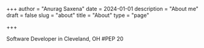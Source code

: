 +++
author = "Anurag Saxena"
date = 2024-01-01
description = "About me"
draft = false
slug = "about"
title = "About"
type = "page"

+++

Software Developer in Cleveland, OH
#PEP 20

